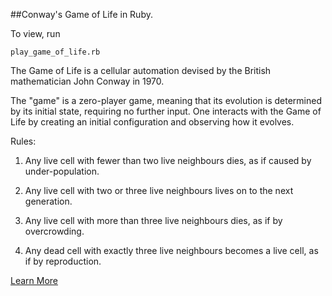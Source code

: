 ##Conway's Game of Life in Ruby.

To view, run
```console
play_game_of_life.rb
```

The Game of Life is a cellular automation devised by the British mathematician John Conway in 1970.

The "game" is a zero-player game, meaning that its evolution is determined by its initial state, requiring no further input. One interacts with the Game of Life by creating an initial configuration and observing how it evolves.

Rules:

1. Any live cell with fewer than two live neighbours dies, as if caused by under-population.

2. Any live cell with two or three live neighbours lives on to the next generation.

3. Any live cell with more than three live neighbours dies, as if by overcrowding.

4. Any dead cell with exactly three live neighbours becomes a live cell, as if by reproduction.

[Learn More](http://en.wikipedia.org/wiki/Conway's_Game_of_Life)

